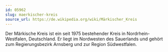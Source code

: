 ```yaml
---
id: 05962
slug: maerkischer-kreis
source_url: https://de.wikipedia.org/wiki/Märkischer_Kreis
---
```


Der Märkische Kreis ist ein seit 1975 bestehender Kreis in Nordrhein-Westfalen, Deutschland. Er liegt im Nordwesten des Sauerlands und gehört zum Regierungsbezirk Arnsberg und zur Region Südwestfalen.
